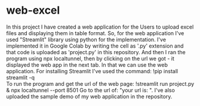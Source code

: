 # web-excel

In this project I have created a web application for the Users to upload excel files and displaying them in table format. 
So, for the web application I've used "Streamlit" library using python for the implementation. I've implemented it in Google Colab by writing the cell as '.py' extension and that code is uploaded as 'project.py' in this repository.
And then I ran the program using npx localtunnel, then by clicking on the url we got - it displayed the web app in the next tab. In that we can use the web application.
For installing Streamlit I've used the command:  !pip install streamlit -q   
To run the program and get the url of the web page: !streamlit run project.py & npx localtunnel --port 8501
Go to the url of: "your url is: ".
I've also uploaded the sample demo of my web application in the repository.
